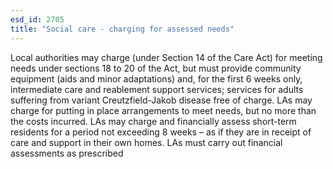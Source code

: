 ```yaml
---
esd_id: 2705
title: "Social care - charging for assessed needs"
---
```


Local authorities may charge (under Section 14 of the Care Act) for meeting needs under sections 18 to 20 of the Act, but must provide community equipment (aids and minor adaptations) and, for the first 6 weeks only, intermediate care and reablement support services; services for adults suffering from variant Creutzfield-Jakob disease free of charge. LAs may charge for putting in place arrangements to meet needs, but no more than the costs incurred.  LAs may charge and financially assess short-term residents for a period not exceeding 8 weeks – as if they are in receipt of care and support in their own homes.  LAs must carry out financial assessments as prescribed

